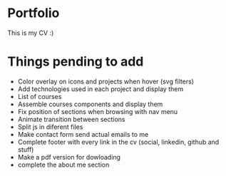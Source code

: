 # Portfolio
This is my CV :)

# Things pending to add
- Color overlay on icons and projects when hover (svg filters)
- Add technologies used in each project and display them 
- List of courses
- Assemble courses components and display them
- Fix position of sections when browsing with nav menu
- Animate transition between sections
- Split js in diferent files
- Make contact form send actual emails to me
- Complete footer with every link in the cv (social, linkedin, github and stuff)
- Make a pdf version for dowloading
- complete the about me section
